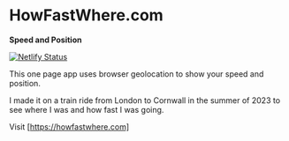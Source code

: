 # HowFastWhere.com

**Speed and Position**

[![Netlify Status](https://api.netlify.com/api/v1/badges/233df69e-9599-4408-ae8f-038afbcc9a75/deploy-status)](https://app.netlify.com/sites/howfastwhere/deploys)

This one page app uses browser geolocation to show your speed and position.

I made it on a train ride from London to Cornwall in the summer of 2023 to see where I was and how fast I was going.

Visit [https://howfastwhere.com]
